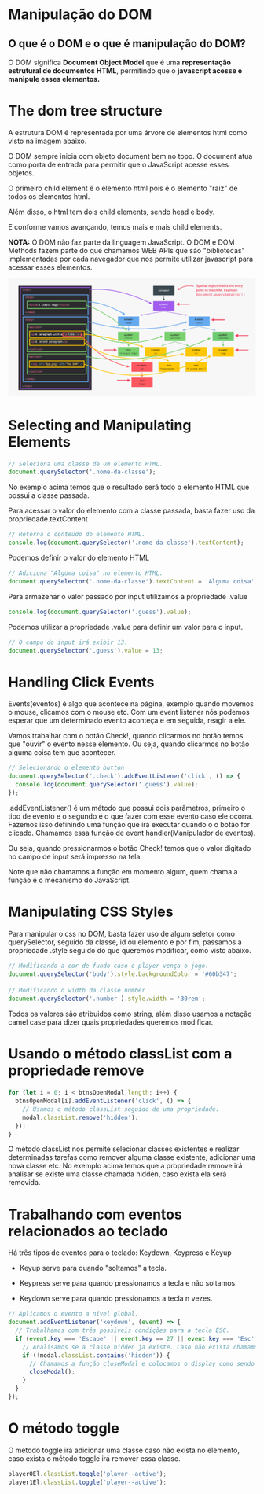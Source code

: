 # Manipulação do DOM

## O que é o DOM e o que é manipulação do DOM?

O DOM significa **Document Object Model** que é uma **representação estrutural de documentos HTML**, permitindo que o **javascript acesse e manipule esses elementos.**

# The dom tree structure

A estrutura DOM é representada por uma árvore de elementos html como visto na imagem abaixo.

O DOM sempre inicia com objeto document bem no topo. O document atua como porta de entrada para permitir que o JavaScript acesse esses objetos.

O primeiro child element é o elemento html pois é o elemento "raiz" de todos os elementos html.

Além disso, o html tem dois child elements, sendo head e body.

E conforme vamos avançando, temos mais e mais child elements.

**NOTA:** O DOM não faz parte da linguagem JavaScript. O DOM e DOM Methods fazem parte do que chamamos WEB APIs que são "bibliotecas" implementadas por cada navegador que nos permite utilizar javascript para acessar esses elementos.

![](dom-tree.PNG)

# Selecting and Manipulating Elements

```js
// Seleciona uma classe de um elemento HTML.
document.querySelector('.nome-da-classe');
```

No exemplo acima temos que o resultado será todo o elemento HTML que possui a classe passada.

Para acessar o valor do elemento com a classe passada, basta fazer uso da propriedade.textContent

```js
// Retorna o conteúdo do elemento HTML.
console.log(document.querySelector('.nome-da-classe').textContent);
```

Podemos definir o valor do elemento HTML

```js
// Adiciona "Alguma coisa" no elemento HTML.
document.querySelector('.nome-da-classe').textContent = 'Alguma coisa';
```

Para armazenar o valor passado por input utilizamos a propriedade .value

```js
console.log(document.querySelector('.guess').value);
```

Podemos utilizar a propriedade .value para definir um valor para o input.

```js
// O campo do input irá exibir 13.
document.querySelector('.guess').value = 13;
```

# Handling Click Events

Events(eventos) é algo que acontece na página, exemplo quando movemos o mouse, clicamos com o mouse etc. Com um event listener nós podemos esperar que um determinado evento aconteça e em seguida, reagir a ele.

Vamos trabalhar com o botão Check!, quando clicarmos no botão temos que "ouvir" o evento nesse elemento. Ou seja, quando clicarmos no botão alguma coisa tem que acontecer.

```js
// Selecionando o elemento button
document.querySelector('.check').addEventListener('click', () => {
  console.log(document.querySelector('.guess').value);
});
```

.addEventListener() é um método que possui dois parâmetros, primeiro o tipo de evento e o segundo é o que fazer com esse evento caso ele ocorra. Fazemos isso definindo uma função que irá executar quando o o botão for clicado. Chamamos essa função de event handler(Manipulador de eventos).

Ou seja, quando pressionarmos o botão Check! temos que o valor digitado no campo de input será impresso na tela.

Note que não chamamos a função em momento algum, quem chama a função é o mecanismo do JavaScript.

# Manipulating CSS Styles

Para manipular o css no DOM, basta fazer uso de algum seletor como querySelector, seguido da classe, id ou elemento e por fim, passamos a propriedade .style seguido do que queremos modificar, como visto abaixo.

```js
// Modificando a cor de fundo caso o player vença o jogo.
document.querySelector('body').style.backgroundColor = '#60b347';

// Modificando o width da classe number
document.querySelector('.number').style.width = '30rem';
```

Todos os valores são atribuidos como string, além disso usamos a notação camel case para dizer quais propriedades queremos modificar.

# Usando o método classList com a propriedade remove

```js
for (let i = 0; i < btnsOpenModal.length; i++) {
  btnsOpenModal[i].addEventListener('click', () => {
    // Usamos o método classList seguido de uma propriedade.
    modal.classList.remove('hidden');
  });
}
```

O método classList nos permite selecionar classes existentes e realizar determinadas tarefas como remover alguma classe existente, adicionar uma nova classe etc. No exemplo acima temos que a propriedade remove irá analisar se existe uma classe chamada hidden, caso exista ela será removida.

# Trabalhando com eventos relacionados ao teclado

Há três tipos de eventos para o teclado: Keydown, Keypress e Keyup

- Keyup serve para quando "soltamos" a tecla.

- Keypress serve para quando pressionamos a tecla e não soltamos.

- Keydown serve para quando pressionamos a tecla n vezes.

```js
// Aplicamos o evento a nível global.
document.addEventListener('keydown', (event) => {
  // Trabalhamos com três possiveis condições para a tecla ESC.
  if (event.key === 'Escape' || event.key == 27 || event.key === 'Esc') {
    // Analisamos se a classe hidden ja existe. Caso não exista chamamos a função closeModal.
    if (!modal.classList.contains('hidden')) {
      // Chamamos a função closeModal e colocamos o display como sendo none.
      closeModal();
    }
  }
});
```

# O método toggle

O método toggle irá adicionar uma classe caso não exista no elemento, caso exista o método toggle irá remover essa classe.

```js
player0El.classList.toggle('player--active');
player1El.classList.toggle('player--active');
```
